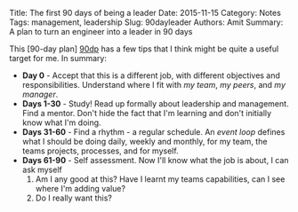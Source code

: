 Title: The first 90 days of being a leader
Date: 2015-11-15
Category: Notes
Tags: management, leadership
Slug: 90dayleader
Authors: Amit
Summary: A plan to turn an engineer into a leader in 90 days

This [90-day plan] [90dp] has a few tips that I think might be quite a useful target for me. In summary:

* **Day 0** - Accept that this is a different job, with different objectives and responsibilities. Understand where I fit with *my team*, *my peers*, and *my manager*.
* **Days 1-30** - Study! Read up formally about leadership and management. Find a mentor. Don't hide the fact that I'm learning and don't initially know what I'm doing.
* **Days 31-60** - Find a rhythm - a regular schedule. An *event loop* defines what I should be doing daily, weekly and monthly, for my team, the teams projects, processes, and for myself.
* **Days 61-90** - Self assessment. Now I'll know what the job is about, I can ask myself 
    1. Am I any good at this? Have I learnt my teams capabilities, can I see where I'm adding value?
    2. Do I really want this?


[90dp]: //firstround.com/review/this-90-day-plan-turns-engineers-into-remarkable-managers/